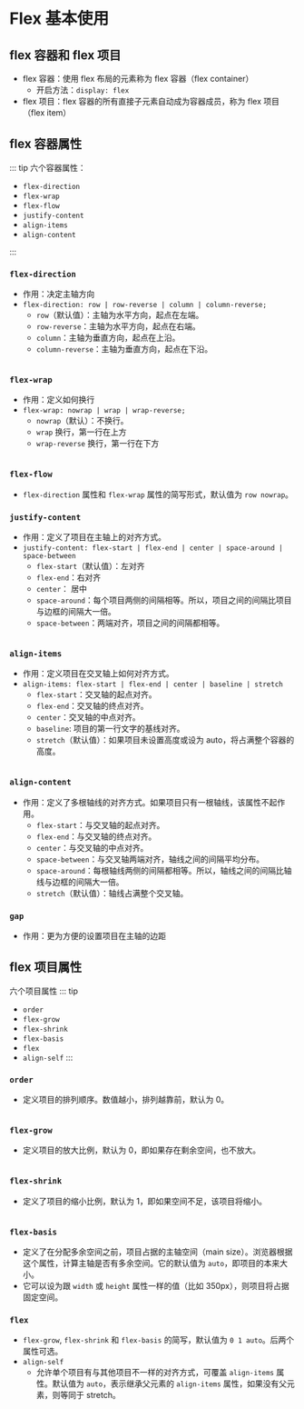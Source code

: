 # Flex 基本使用

## flex 容器和 flex 项目

- flex 容器：使用 flex 布局的元素称为 flex 容器（flex container）
  - 开启方法：`display: flex`
- flex 项目：flex 容器的所有直接子元素自动成为容器成员，称为 flex 项目（flex item）

## flex 容器属性

::: tip
六个容器属性：

- `flex-direction`
- `flex-wrap`
- `flex-flow`
- `justify-content`
- `align-items`
- `align-content`

:::

### `flex-direction`

- 作用：决定主轴方向
- `flex-direction: row | row-reverse | column | column-reverse;`
  - `row`（默认值）：主轴为水平方向，起点在左端。
  - `row-reverse`：主轴为水平方向，起点在右端。
  - `column`：主轴为垂直方向，起点在上沿。
  - `column-reverse`：主轴为垂直方向，起点在下沿。

<img style="display: block; margin: 0 auto;" src="./images/flex1.png" alt="" />

### `flex-wrap`

- 作用：定义如何换行
- `flex-wrap: nowrap | wrap | wrap-reverse;`
  - `nowrap`（默认）：不换行。
  - `wrap` 换行，第一行在上方
  - `wrap-reverse` 换行，第一行在下方

<img style="display: block; margin: 0 auto;" src="./images/flex2.png" alt="" />

### `flex-flow`

- `flex-direction` 属性和 `flex-wrap` 属性的简写形式，默认值为 `row nowrap`。

### `justify-content`

- 作用：定义了项目在主轴上的对齐方式。
- `justify-content: flex-start | flex-end | center | space-around | space-between`
  - `flex-start`（默认值）：左对齐
  - `flex-end`：右对齐
  - `center`： 居中
  - `space-around`：每个项目两侧的间隔相等。所以，项目之间的间隔比项目与边框的间隔大一倍。
  - `space-between`：两端对齐，项目之间的间隔都相等。

<img style="display: block; margin: 0 auto;" src="./images/flex3.png" alt="" />

### `align-items`

- 作用：定义项目在交叉轴上如何对齐方式。
- `align-items: flex-start | flex-end | center | baseline | stretch`
  - `flex-start`：交叉轴的起点对齐。
  - `flex-end`：交叉轴的终点对齐。
  - `center`：交叉轴的中点对齐。
  - `baseline`: 项目的第一行文字的基线对齐。
  - `stretch`（默认值）：如果项目未设置高度或设为 auto，将占满整个容器的高度。

<img style="display: block; margin: 0 auto;" src="./images/flex4.png" alt="" />

### `align-content`

- 作用：定义了多根轴线的对齐方式。如果项目只有一根轴线，该属性不起作用。
  - `flex-start`：与交叉轴的起点对齐。
  - `flex-end`：与交叉轴的终点对齐。
  - `center`：与交叉轴的中点对齐。
  - `space-between`：与交叉轴两端对齐，轴线之间的间隔平均分布。
  - `space-around`：每根轴线两侧的间隔都相等。所以，轴线之间的间隔比轴线与边框的间隔大一倍。
  - `stretch`（默认值）：轴线占满整个交叉轴。

### `gap`

- 作用：更为方便的设置项目在主轴的边距

## flex 项目属性

六个项目属性
::: tip

- `order`
- `flex-grow`
- `flex-shrink`
- `flex-basis`
- `flex`
- `align-self`
  :::

### `order`

- 定义项目的排列顺序。数值越小，排列越靠前，默认为 0。

<img style="display: block; margin: 0 auto;" src="./images/flex5.png" alt="" />

### `flex-grow`

- 定义项目的放大比例，默认为 0，即如果存在剩余空间，也不放大。

<img style="display: block; margin: 0 auto;" src="./images/flex6.png" alt="" />

### `flex-shrink`

- 定义了项目的缩小比例，默认为 1，即如果空间不足，该项目将缩小。

<img style="display: block; margin: 0 auto;" src="./images/flex7.png" alt="" />

### `flex-basis`

- 定义了在分配多余空间之前，项目占据的主轴空间（main size）。浏览器根据这个属性，计算主轴是否有多余空间。它的默认值为 `auto`，即项目的本来大小。
- 它可以设为跟 `width` 或 `height` 属性一样的值（比如 350px），则项目将占据固定空间。

### `flex`

- `flex-grow`, `flex-shrink` 和 `flex-basis` 的简写，默认值为 `0 1 auto`。后两个属性可选。
- `align-self`
  - 允许单个项目有与其他项目不一样的对齐方式，可覆盖 `align-items` 属性。默认值为 `auto`，表示继承父元素的 `align-items` 属性，如果没有父元素，则等同于 stretch。
